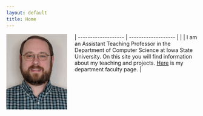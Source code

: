 ```yaml
---
layout: default
title: Home
---
```


| ------------------- | ------------------- |
| <img src="images/tancreti-photo.png" alt="Photo of Matthew Tan Creti." title="Matthew Tan Creti" align="left" style="height:200px;margin-right:20px"/> | I am an Assistant Teaching Professor in the Department of Computer Science at Iowa State University. On this site you will find information about my teaching and projects. [Here](https://www.cs.iastate.edu/tancreti) is my department faculty page. |
